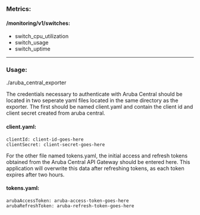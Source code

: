 <h3>Metrics:</h3>

<h4>/monitoring/v1/switches:</h4>

- switch_cpu_utilization
- switch_usage
- switch_uptime



***
<h3>Usage:</h3>

./aruba_central_exporter

The credentials necessary to authenticate with Aruba Central should be located in two seperate yaml files located in the same directory as the exporter. The first should be named client.yaml and contain the client id and client secret created from aruba central.

<h4>client.yaml:</h4>

	clientId: client-id-goes-here
	clientSecret: client-secret-goes-here

For the other file named tokens.yaml, the initial access and refresh tokens obtained from the Aruba Central API Gateway should be entered here. This application will overwrite this data after refreshing tokens, as each token expires after two hours.

<h4>tokens.yaml:</h4>

	arubaAccessToken: aruba-access-token-goes-here
	arubaRefreshToken: aruba-refresh-token-goes-here
